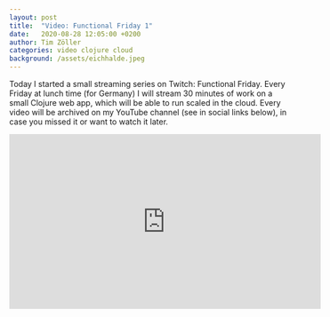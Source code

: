 ```yaml
---
layout: post
title:  "Video: Functional Friday 1"
date:   2020-08-28 12:05:00 +0200
author: Tim Zöller
categories: video clojure cloud
background: /assets/eichhalde.jpeg
---
```


Today I started a small streaming series on Twitch: Functional Friday. Every Friday at lunch time (for Germany) I will stream 30 minutes of work on a small Clojure web app, which will be able to run scaled in the cloud. Every video will be archived on my YouTube channel (see in social links below), in case you missed it or want to watch it later.

<iframe width="560" height="315" src="https://www.youtube-nocookie.com/embed/Tq2t9uTTJj0" frameborder="0" allow="accelerometer; autoplay; encrypted-media; gyroscope; picture-in-picture" allowfullscreen></iframe>
